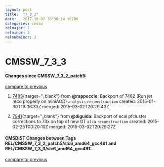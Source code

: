 ```yaml
---
layout: post
title:  "7_3_3"
date:   2017-10-07 18:30:14 +0200
categories: cmssw
relmajor: 7
relminor: 3
relsubminor: 3
---
```


# CMSSW_7_3_3
#### Changes since CMSSW_7_3_2_patch5:

[compare to previous](https://github.com/cms-sw/cmssw/compare/CMSSW_7_3_2_patch5...CMSSW_7_3_3)



1. [7483](http://github.com/cms-sw/cmssw/pull/7483){:target="_blank"}  from **@rappoccio**: Backport of 7482 (Run jet reco properly on miniAOD) `analysis`  `reconstruction`  created: 2015-01-30T19:06:33Z merged: 2015-03-02T20:29:43Z

1. [7941](http://github.com/cms-sw/cmssw/pull/7941){:target="_blank"}  from **@diguida**: Backport of ecal pfcluster corrections to 73x on top of new GT `alca`  `reconstruction`  created: 2015-02-25T00:20:10Z merged: 2015-03-02T20:29:27Z

#### CMSDIST Changes between Tags REL/CMSSW_7_3_2_patch5/slc6_amd64_gcc491 and REL/CMSSW_7_3_3/slc6_amd64_gcc491:

[compare to previous](https://github.com/cms-sw/cmsdist/compare/REL/CMSSW_7_3_2_patch5/slc6_amd64_gcc491...REL/CMSSW_7_3_3/slc6_amd64_gcc491)


